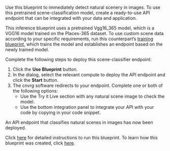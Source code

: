 Use this blueprint to immediately detect natural scenery in images. To use this pretrained scene-classification model, create a ready-to-use API endpoint that can be integrated with your data and application.

This inference blueprint uses a pretrained Vgg16_365 model, which is a VGG16 model trained on the Places-365 dataset. To use custom scene data according to your specific requirements, run this counterpart’s [training blueprint](https://metacloud.cloud.cnvrg.io/marketplace/blueprints/scene-classification-training), which trains the model and establishes an endpoint based on the newly trained model.

Complete the following steps to deploy this scene-classifier endpoint:
1. Click the **Use Blueprint** button.
2. In the dialog, select the relevant compute to deploy the API endpoint and click the **Start** button.
3. The cnvrg software redirects to your endpoint. Complete one or both of the following options:
   - Use the Try it Live section with any natural scene image to check the model.
   - Use the bottom integration panel to integrate your API with your code by copying in your code snippet.

An API endpoint that classifies natural scenes in images has now been deployed.

Click [here](link) for detailed instructions to run this blueprint. To learn how this blueprint was created, click [here](https://github.com/cnvrg/scene-classification).